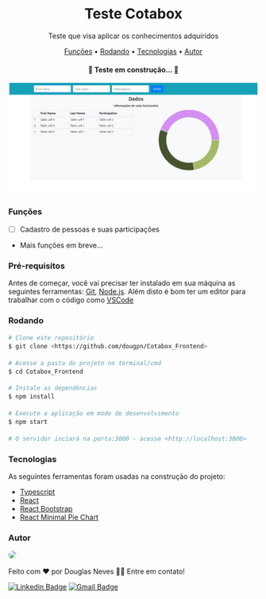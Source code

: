 <h1 align="center">Teste Cotabox</h1>

<p align="center">Teste que visa aplicar os conhecimentos adquiridos</p>

<p align="center">
 <a href="#funções">Funções</a> • 
 <a href="#Pré-requisitos">Rodando</a> • 
 <a href="#tecnologias">Tecnologias</a> • 
 <a href="#autor">Autor</a>
</p>

<h4 align="center"> 
	🚧  Teste em construção...  🚧
</h4>

<p align="center">
<img width= "500" src="./Screenshots/1.png" />
</p>

### Funções

- [ ] Cadastro de pessoas e suas participações
- Mais funções em breve...

### Pré-requisitos

Antes de começar, você vai precisar ter instalado em sua máquina as seguintes ferramentas:
[Git](https://git-scm.com), [Node.js](https://nodejs.org/en/). 
Além disto é bom ter um editor para trabalhar com o código como [VSCode](https://code.visualstudio.com/)

### Rodando

```bash
# Clone este repositório
$ git clone <https://github.com/dougpn/Cotabox_Frontend>

# Acesse a pasta do projeto no terminal/cmd
$ cd Cotabox_Frontend

# Instale as dependências
$ npm install

# Execute a aplicação em modo de desenvolvimento
$ npm start

# O servidor inciará na porta:3000 - acesse <http://localhost:3000>
```
### Tecnologias

As seguintes ferramentas foram usadas na construção do projeto:

- [Typescript](https://www.typescriptlang.org/)
- [React](https://pt-br.reactjs.org/)
- [React Bootstrap](https://react-bootstrap.github.io/)
- [React Minimal Pie Chart](https://www.npmjs.com/package/react-minimal-pie-chart)

### Autor

<a href="https://github.com/dougpn/">
 <img style="border-radius: 50%;" src="https://avatars2.githubusercontent.com/u/62621650?s=400&u=d9672bc16aaaf1fd2b3df06d7e42068ffec48525&v=4" width="100px />
 <br />
 <sub><b>Douglas Neves</b></sub></a> <a href="https://github.com/dougpn" ></a>


Feito com ❤️ por Douglas Neves 👋🏽 Entre em contato!

[![Linkedin Badge](https://img.shields.io/badge/-Douglas-blue?style=flat-square&logo=Linkedin&logoColor=white&link=https://www.linkedin.com/in/douglaspneves/)](https://www.linkedin.com/in/douglaspneves/) 
[![Gmail Badge](https://img.shields.io/badge/-nevesdouglasp@gmail.com-c14438?style=flat-square&logo=Gmail&logoColor=white&link=mailto:nevesdouglasp@gmail.com)](mailto:nevesdouglasp@gmail.com)

